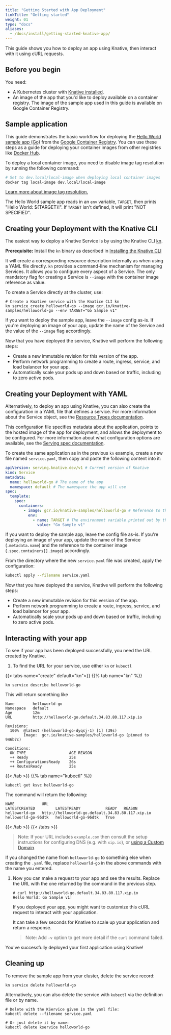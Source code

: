 ```yaml
---
title: "Getting Started with App Deployment"
linkTitle: "Getting started"
weight: 01
type: "docs"
aliases:
  - /docs/install/getting-started-knative-app/
---
```


This guide shows you how to deploy an app using Knative, then interact with it
using cURL requests.

## Before you begin

You need:

- A Kubernetes cluster with [Knative installed](../install/README.md).
- An image of the app that you'd like to deploy available on a container registry. The image of the sample app used in this guide is available on
  Google Container Registry.

## Sample application

This guide demonstrates the basic workflow for deploying the
[Hello World sample app (Go)](../serving/samples/hello-world/helloworld-go) from the
[Google Container Registry](https://cloud.google.com/container-registry/docs/pushing-and-pulling).
You can use these steps as a guide for deploying your container images from other
registries like [Docker Hub](https://docs.docker.com/docker-hub/repos/).

To deploy a local container image, you need to disable image tag resolution by running the following command:

```bash
# Set to dev.local/local-image when deploying local container images
docker tag local-image dev.local/local-image
```

[Learn more about image tag resolution.](./tag-resolution.md)

The Hello World sample app reads in an `env` variable, `TARGET`, then prints "Hello World: \${TARGET}!". If `TARGET` isn't defined, it will print "NOT SPECIFIED".

## Creating your Deployment with the Knative CLI

The easiest way to deploy a Knative Service is by using the Knative CLI [kn](https://github.com/knative/client).

**Prerequisite:** Install the `kn` binary as described in [Installing the Knative CLI](../install/install-kn.md)

It will create a corresponding resource description internally as when using a YAML file directly.
`kn` provides a command-line mechanism for managing Services.
It allows you to configure every aspect of a Service.
The only mandatory flag for creating a Service is `--image` with the container image reference as value.

To create a Service directly at the cluster, use:

```shell
# Create a Knative service with the Knatice CLI kn
kn service create helloworld-go --image gcr.io/knative-samples/helloworld-go --env TARGET="Go Sample v1"
```

If you want to deploy the sample app, leave the `--image` config as-is. If you're
deploying an image of your app, update the name of the Service and the value of the `--image` flag accordingly.

Now that you have deployed the service, Knative will perform the following steps:

- Create a new immutable revision for this version of the app.
- Perform network programming to create a route, ingress, service, and load
  balancer for your app.
- Automatically scale your pods up and down based on traffic, including to zero
  active pods.

## Creating your Deployment with YAML

Alternatively, to deploy an app using Knative, you can also create the configuration in a YAML file that defines a service. For more information about the Service object, see the
[Resource Types documentation](https://github.com/knative/serving/blob/master/docs/spec/overview.md#service).

This configuration file specifies metadata about the application, points to the
hosted image of the app for deployment, and allows the deployment to be
configured. For more information about what configuration options are available,
see the [Serving spec documentation](https://github.com/knative/serving/blob/master/docs/spec/spec.md).

To create the same application as in the previous `kn` example, create a new file named `service.yaml`, then copy and paste the following content into it:

```yaml
apiVersion: serving.knative.dev/v1 # Current version of Knative
kind: Service
metadata:
  name: helloworld-go # The name of the app
  namespace: default # The namespace the app will use
spec:
  template:
    spec:
      containers:
        - image: gcr.io/knative-samples/helloworld-go # Reference to the image of the app
          env:
            - name: TARGET # The environment variable printed out by the sample app
              value: "Go Sample v1"
```

If you want to deploy the sample app, leave the config file as-is. If you're
deploying an image of your app, update the name of the Service (`.metadata.name`) and the reference to the container image (`.spec.containers[].image`) accordingly.

From the directory where the new `service.yaml` file was created, apply the
configuration:

```bash
kubectl apply --filename service.yaml
```

Now that you have deployed the service, Knative will perform the following steps:

- Create a new immutable revision for this version of the app.
- Perform network programming to create a route, ingress, service, and load
  balancer for your app.
- Automatically scale your pods up and down based on traffic, including to zero
  active pods.

## Interacting with your app

To see if your app has been deployed successfully, you need the URL created by Knative.

1. To find the URL for your service, use either `kn` or `kubectl`

  {{< tabs name="create" default="kn">}}
  {{% tab name="kn" %}}

   ```shell
   kn service describe helloworld-go
   ```

   This will return something like

   ```
   Name        helloworld-go
   Namespace   default
   Age         12m
   URL         http://helloworld-go.default.34.83.80.117.xip.io

   Revisions:
     100%  @latest (helloworld-go-dyqsj-1) [1] (39s)
           Image:  gcr.io/knative-samples/helloworld-go (pinned to 946b7c)

   Conditions:
     OK TYPE                   AGE REASON
     ++ Ready                  25s
     ++ ConfigurationsReady    26s
     ++ RoutesReady            25s
   ```

  {{< /tab >}}
  {{% tab name="kubectl" %}}

   ```shell
   kubectl get ksvc helloworld-go
   ```

   The command will return the following:

   ```shell
   NAME            URL                                                LATESTCREATED         LATESTREADY           READY   REASON
   helloworld-go   http://helloworld-go.default.34.83.80.117.xip.io   helloworld-go-96dtk   helloworld-go-96dtk   True
   ```

  {{< /tab >}}
  {{< /tabs >}}

   > Note: If your URL includes `example.com` then consult the setup instructions for
   > configuring DNS (e.g. with `xip.io`), or [using a Custom Domain](../serving/using-a-custom-domain.md).

   If you changed the name from `helloworld-go` to something else when creating
   the `.yaml` file, replace `helloworld-go` in the above commands with the name you entered.

1. Now you can make a request to your app and see the results. Replace
   the URL with the one returned by the command in the previous step.

   ```shell
   # curl http://helloworld-go.default.34.83.80.117.xip.io
   Hello World: Go Sample v1!
   ```

   If you deployed your app, you might want to customize this cURL request
   to interact with your application.

   It can take a few seconds for Knative to scale up your application and return
   a response.

   > Note: Add `-v` option to get more detail if the `curl` command failed.

You've successfully deployed your first application using Knative!

## Cleaning up

To remove the sample app from your cluster, delete the service record:

```shell
kn service delete helloworld-go
```

Alternatively, you can also delete the service with `kubectl` via the definition file or by name.

```shell
# Delete with the KService given in the yaml file:
kubectl delete --filename service.yaml

# Or just delete it by name:
kubectl delete kservice helloworld-go
```
